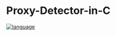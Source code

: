 # Proxy-Detector-in-C
[![language](https://img.shields.io/badge/language-C-239120)](/)

```shell

```
